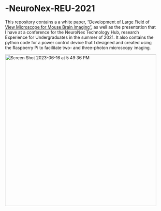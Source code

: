 # -NeuroNex-REU-2021
This repository contains a a white paper, [“Development of Large Field of View Microscope for Mouse Brain Imaging”](https://github.com/Sockie3/sokolova-neuronex-reu-2021/blob/main/REU%202021%20Paper_jbs.pdf), as well as the presentation that I have at a conference for the NeuroNex Technology Hub, research Experience for Undergraduates in the summer of 2021. It also contains the python code for a power control device that I designed and created using the Raspberry Pi to facilitate two- and three-photon microscopy imaging.

<img width="500" alt="Screen Shot 2023-06-16 at 5 49 36 PM" src="https://github.com/Sockie3/sokolova-reu-neuronex-2021/assets/125540062/cf9f382a-ff13-4395-b19d-59dada5fb411">
